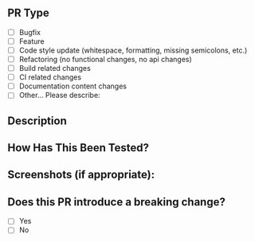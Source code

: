 <!---
  Please read the contribution guide before sending your first commit:
   https://github.com/mrpotatoes/functional-programming-in-js-reference/blob/master/contributing.md
-->

## PR Type

<!---
  What types of changes does your code introduce?
  Put an `x` in all the boxes that apply:
-->

* [ ] Bugfix
* [ ] Feature
* [ ] Code style update (whitespace, formatting, missing semicolons, etc.)
* [ ] Refactoring (no functional changes, no api changes)
* [ ] Build related changes
* [ ] CI related changes
* [ ] Documentation content changes
* [ ] Other… Please describe:

## Description

<!---
  Describe your changes in detail
  Why is this change required? What problem does it solve?
  If it fixes an open issue, please link to the issue here.
-->

## How Has This Been Tested?

<!---
  Please describe in detail how you tested your changes.
  Include details of your testing environment, and the tests you ran to
  see how your change affects other areas of the code, etc.
-->

## Screenshots (if appropriate):

## Does this PR introduce a breaking change?

<!--
  If this PR contains a breaking change,
  please also describe the impact and migration path for existing applications
-->

* [ ] Yes
* [ ] No
